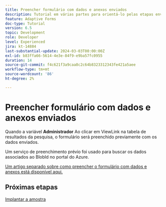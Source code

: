 ```yaml
---
title: Preencher formulário com dados e anexos enviados
description: Tutorial em várias partes para orientá-lo pelas etapas envolvidas na consulta de envios de formulários armazenados no portal do Azure
feature: Adaptive Forms
doc-type: Tutorial
version: 6.5
topic: Development
role: Developer
level: Experienced
jira: kt-14884
last-substantial-update: 2024-03-03T00:00:00Z
exl-id: b83ffa66-5614-4e3e-84f9-e9ba57fc0955
duration: 14
source-git-commit: f4c621f3a9caa8c2c64b8323312343fe421a5aee
workflow-type: tm+mt
source-wordcount: '86'
ht-degree: 2%

---
```


# Preencher formulário com dados e anexos enviados

Quando a variável **Administrador** Ao clicar em ViewLink na tabela de resultados da pesquisa, o formulário será preenchido previamente com os dados enviados.

Um serviço de preenchimento prévio foi usado para buscar os dados associados ao BlobId no portal do Azure.

[Um artigo separado sobre como preencher o formulário com dados e anexos está disponível aqui.](https://experienceleague.adobe.com/docs/experience-manager-learn/forms/prefill-form-with-data-attachments/introduction.html)

## Próximas etapas

[Implantar a amostra](./part5.md)

